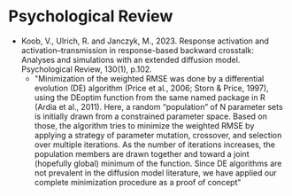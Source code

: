 # Psychological Review

* Koob, V., Ulrich, R. and Janczyk, M., 2023. Response activation and activation–transmission in response-based backward crosstalk: Analyses and simulations with an extended diffusion model. Psychological Review, 130(1), p.102.
  * "Minimization of the weighted RMSE was done by a differential evolution (DE) algorithm (Price et al., 2006; Storn & Price, 1997), using the DEoptim function from the same named package in R (Ardia et al., 2011). Here, a random “population” of N parameter sets is initially drawn from a constrained parameter space. Based on those, the algorithm tries to minimize the weighted RMSE by applying a strategy of parameter mutation, crossover, and selection over multiple iterations. As the number of iterations increases, the population members are drawn together and toward a joint (hopefully global) minimum of the function. Since DE algorithms are not prevalent in the diffusion model literature, we have applied our complete minimization procedure as a proof of concept"
